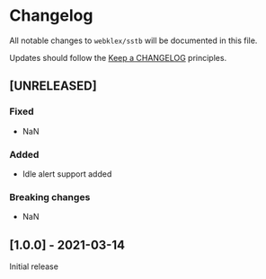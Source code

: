# Changelog

All notable changes to `webklex/sstb` will be documented in this file.

Updates should follow the [Keep a CHANGELOG](http://keepachangelog.com/) principles.

## [UNRELEASED]
### Fixed
- NaN

### Added
- Idle alert support added

### Breaking changes
- NaN

## [1.0.0] - 2021-03-14
Initial release